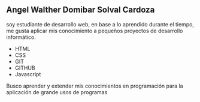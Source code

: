## Angel Walther Domibar Solval Cardoza

soy estudiante de desarrollo web, en base a lo aprendido durante el tiempo, me gusta aplicar mis conocimiento a pequeños proyectos de desarrollo informático.

- HTML 
- CSS
- GIT
- GITHUB
- Javascript

Busco aprender y extender mis conocimientos en programación para la aplicación de grande usos de programas